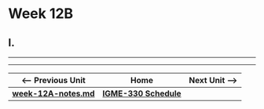 # Week 12B

## I. 

<hr><hr>

| <-- Previous Unit | Home | Next Unit -->
| --- | --- | --- 
| [**week-12A-notes.md**](12A.md)     |  [**IGME-330 Schedule**](../schedule.md) | | [**week-13A-notes.md**](13A.md) 
